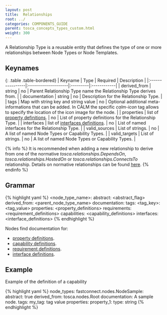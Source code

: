 ```yaml
---
layout: post
title:  Relationships
root: ../
categories: COMPONENTS_GUIDE
parent: tosca_concepts_types_custom.html
weight: 300
---
```


A Relationship Type is a reusable entity that defines the type of one or more relationships between Node Types or Node Templates.

## Keynames

{: .table .table-bordered}
| Keyname         | Type                | Required | Description |
|:----------------|:--------------------|:---------|:------------|
| derived_from    | string              | no       | Parent Relationship Type name the Relationship Type derives from. |
| documentation   | string              | no       | Description for the Relationship Type. |
| tags            | Map with string key and string value | no       | Optional additional meta-informations that can be added. In CALM the specific _calm-icon_ tag allows to specify the location of the icon image for the node. |
| properties      | list of [property definitions](tosca_concepts_types_custom_properties.html).    | no       | List of property definitions for the Relationship Type. |
| interfaces      | list of [interfaces definitions](tosca_concepts_types_custom_properties.html).  | no       | List of named interfaces for the Relationship Type. |
| valid_sources   | List of strings.    | no       | A list of named Node Types or Capability Types. |
| valid_targets   | List of strings.    | no       | A list of named Node Types or Capability Types. |

{% info %}
It is recommended when adding a new relationship to derive from one of the normative _tosca.relationships.DependsOn_, _tosca.relationships.HostedOn_ or _tosca.relationships.ConnectsTo_ relationship. Details on normative relationships can be found [here](tosca_concepts_types_normative_relationships.html).
{% endinfo %}

## Grammar

{% highlight yaml %}
<node_type_name>:
  abstract: <abstract_flag>
  derived_from: <parent_node_type_name>
  documentation: <documentation>
  tags:
    <tag_key>: <tag_value>
  properties:
    <property_definitions>
  requirements:
    <requirement_definitions>
  capabilities:
    <capability_definitions>
  interfaces:
    <interface_definitions>
{% endhighlight %}

Nodes find documentation for:

 - [property definitions](tosca_concepts_types_custom_properties.html).
 - [capability definitions](tosca_concepts_types_custom_properties.html).
 - [requirement definitions](tosca_concepts_types_custom_properties.html).
 - [interface definitions](tosca_concepts_types_custom_properties.html).

## Example

Example of the definition of a capability

{% highlight yaml %}
node_types:
  fastconnect.nodes.NodeSample:
    abstract: true
    derived_from: tosca.nodes.Root
    documentation: A sample node.
    tags:
      my_tag: tag value
    properties:
      property_1:
        type: string
{% endhighlight %}
